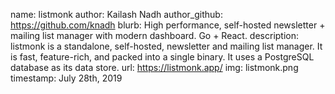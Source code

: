 name: listmonk
author: Kailash Nadh
author_github: https://github.com/knadh
blurb: High performance, self-hosted newsletter + mailing list manager with modern dashboard. Go + React.
description: listmonk is a standalone, self-hosted, newsletter and mailing list manager. It is fast, feature-rich, and packed into a single binary. It uses a PostgreSQL database as its data store.
url: https://listmonk.app/
img: listmonk.png
timestamp: July 28th, 2019